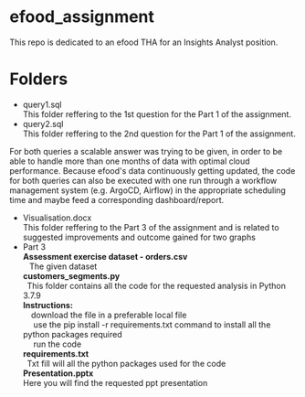 # efood_assignment
This repo is dedicated to an efood THA for an Insights Analyst position.

# Folders
- query1.sql <br />
  This folder reffering to the 1st question for the Part 1 of the assignment.
- query2.sql <br />
  This folder reffering to the 2nd question for the Part 1 of the assignment.
 
 For both queries a scalable answer was trying to be given, in order to be able to handle more than one months of data with optimal cloud performance.
 Because efood's data continuously getting updated, the code for both queries can also be executed with one run through a workflow management system 
 (e.g. ArgoCD, Airflow) in the appropriate scheduling time and maybe feed a corresponding dashboard/report. 
- Visualisation.docx <br />
  This folder reffering to the Part 3 of the assignment and is related to suggested improvements and outcome gained for two graphs
- Part 3 <br />
  **Assessment exercise dataset - orders.csv**  <br />
  &ensp; The given dataset <br />
  **customers_segments.py** <br />
  &ensp;This folder contains all the code for the requested analysis in Python 3.7.9  <br />
  **Instructions:** <br />
  &ensp;&ensp;download the file in a preferable local file  <br />
  &ensp;&ensp; use the pip install -r requirements.txt command to install all the python packages required  <br />
  &ensp;&ensp; run the code  <br />
   **requirements.txt**  <br />
  &ensp;Txt fill will all the python packages used for the code  <br />
  **Presentation.pptx**  <br />
  Here you will find the requested ppt presentation

                  
   

